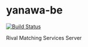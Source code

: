 # yanawa-be

[![Build Status](https://app.travis-ci.com/this-is-spear/yanawa-be.svg?branch=main)](https://app.travis-ci.com/this-is-spear/yanawa-be)

Rival Matching Services Server
